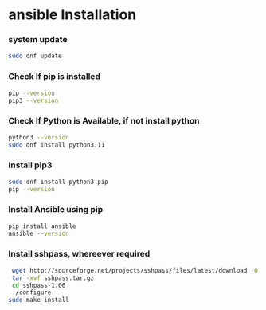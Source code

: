 # ansible Installation
### system update
```sh
sudo dnf update
```
### Check If pip is installed
```sh
pip --version
pip3 --version
```

### Check If Python is Available, if not install python
```sh
python3 --version
sudo dnf install python3.11
```
### Install pip3
```sh
sudo dnf install python3-pip
pip --version
```

### Install Ansible using pip
```sh
pip install ansible
ansible --version
```

### Install sshpass, whereever required
```sh
 wget http://sourceforge.net/projects/sshpass/files/latest/download -O sshpass.tar.gz
 tar -xvf sshpass.tar.gz
 cd sshpass-1.06
 ./configure
sudo make install
````

